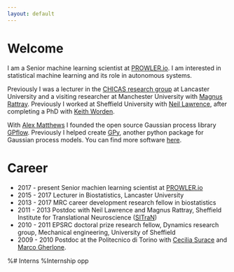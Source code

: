 ```yaml
---
layout: default
---
```

# Welcome
I am a Senior machine learning scientist at [PROWLER.io](http://prowler.io). I am interested in statistical machine learning and its role in autonomous systems.

Previously I was a lecturer in the [CHICAS research group](http://chicas.lancaster-university.uk) at Lancaster University and a 
visiting researcher at Manchester University with [Magnus Rattray](http://www.ls.manchester.ac.uk/people/profile/?alias=rattraym).
Previously I worked at Sheffield University with [Neil Lawrence](https://www.sheffield.ac.uk/neuroscience/staff/lawrence), after completing a PhD with [Keith Worden](http://shef.ac.uk/drg/people/keith).

With [Alex Matthews](http://mlg.eng.cam.ac.uk/?portfolio=alex-matthews) I founded the open source Gaussian process library [GPflow](https://github.com/GPflow/GPflow). Previously
I helped create [GPy](http://github.com/sheffieldML/GPy), another python package for Gaussian process models. You can find more software [here](code).


# Career

 - 2017 - present Senior machien learning scientist at [PROWLER.io](http://prowler.io)
 - 2015 - 2017 Lecturer in Biostatistics, Lancaster University
 - 2013 - 2017 MRC career development research fellow in biostatistics
 - 2011 - 2013 Postdoc with Neil Lawrence and Magnus Rattray, Sheffield Institute for Translational Neuroscience ([SITraN](http://sitran.org))
 - 2010 - 2011 EPSRC doctoral prize research fellow, Dynamics research group, Mechanical engineering, University of Sheffield
 - 2009 - 2010 Postdoc at the Politecnico di Torino with [Cecilia Surace](https://didattica.polito.it/portal/pls/portal/sviluppo.scheda_pers_swas.show?m=001897) and [Marco Gherlone](https://didattica.polito.it/portal/pls/portal/sviluppo.scheda_pers_swas.show?m=003226). 


%# Interns
%Internship opp



